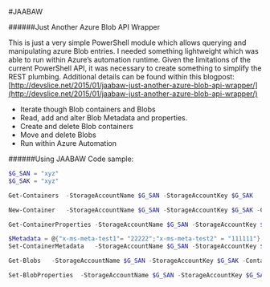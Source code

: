 #JAABAW

######Just Another Azure Blob API Wrapper

This is just a very simple PowerShell module which allows querying and manipulating azure Blob entries. I needed something lightweight which was able to run within Azure’s automation runtime. Given the limitations of the current PowerShell API, it was necessary to create something to simplify the REST plumbing.
Additional details can be found within this blogpost: [http://devslice.net/2015/01/jaabaw-just-another-azure-blob-api-wrapper/](http://devslice.net/2015/01/jaabaw-just-another-azure-blob-api-wrapper/)
  
* Iterate though Blob containers and Blobs
* Read, add and alter Blob Metadata and properties.
* Create and delete Blob containers
* Move and delete Blobs
* Run within Azure Automation

######Using JAABAW
Code sample:
```powershell
$G_SAN = "xyz"
$G_SAK = "xyz" 

Get-Containers  -StorageAccountName $G_SAN -StorageAccountKey $G_SAK

New-Container   -StorageAccountName $G_SAN -StorageAccountKey $G_SAK -ContainerName "samplecontainer1"

Get-ContainerProperties -StorageAccountName $G_SAN -StorageAccountKey $G_SAK -ContainerName "samplecontainer1"

$Metadata = @{"x-ms-meta-test1"= "22222";"x-ms-meta-test2" = "111111"}
Set-ContainerMetadata   -StorageAccountName $G_SAN -StorageAccountKey $G_SAK -ContainerName "samplecontainer1" -Metadata $Metadata

Get-Blobs   -StorageAccountName $G_SAN -StorageAccountKey $G_SAK -ContainerName "samplecontainer1" -MaxResults 3 -Prefix "Bn"

Set-BlobProperties  -StorageAccountName $G_SAN -StorageAccountKey $G_SAK -ContainerName "samplecontainer1" -BlobName "testimage.jpg" -ContentType "image/jpeg"

```

